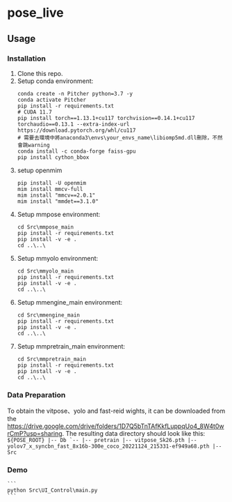 # pose_live

## Usage
### Installation
1. Clone this repo.
2. Setup conda environment:
    ```
    conda create -n Pitcher python=3.7 -y
    conda activate Pitcher
    pip install -r requirements.txt
    # CUDA 11.7
    pip install torch==1.13.1+cu117 torchvision==0.14.1+cu117 torchaudio==0.13.1 --extra-index-url https://download.pytorch.org/whl/cu117
    # 需要去環境中將anaconda3\envs\your_envs_name\libiomp5md.dll刪除，不然會跳warning
    conda install -c conda-forge faiss-gpu
    pip install cython_bbox
    ```
3. setup openmim
    ``` 
    pip install -U openmim
    mim install mmcv-full
    mim install "mmcv==2.0.1"
    mim install "mmdet==3.1.0"
    ``` 
5. Setup mmpose environment:
    ```
    cd Src\mmpose_main
    pip install -r requirements.txt
    pip install -v -e .
    cd ..\..\
    ```
6. Setup mmyolo environment:
    ```
    cd Src\mmyolo_main
    pip install -r requirements.txt
    pip install -v -e .
    cd ..\..\
    ```
7. Setup mmengine_main environment:
    ```
    cd Src\mmengine_main
    pip install -r requirements.txt
    pip install -v -e .
    cd ..\..\
    ```
8. Setup mmpretrain_main environment:
    ```
    cd Src\mmpretrain_main
    pip install -r requirements.txt
    pip install -v -e .
    cd ..\..\
    ```
### Data Preparation
To obtain the vitpose、yolo and fast-reid wights, it can be downloaded from the https://drive.google.com/drive/folders/1D7Q5bTnTAfKkfLuppqUo4_8W4t0wrCmP?usp=sharing. The resulting data directory should look like this:
    ```
    ${POSE_ROOT}
    |-- Db
    `-- |-- pretrain
            |-- vitpose_Sk26.pth
            |-- yolov7_x_syncbn_fast_8x16b-300e_coco_20221124_215331-ef949a68.pth
    |-- Src 
    ```
### Demo
    ```
    python Src\UI_Control\main.py
    ```
